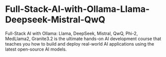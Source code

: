 # Full-Stack-AI-with-Ollama-Llama-Deepseek-Mistral-QwQ

Full-Stack AI with Ollama: Llama, DeepSeek, Mistral, QwQ, Phi-2, MedLlama2, Granite3.2 is the ultimate hands-on AI development course that teaches you how to build and deploy real-world AI applications using the latest open-source AI models.
